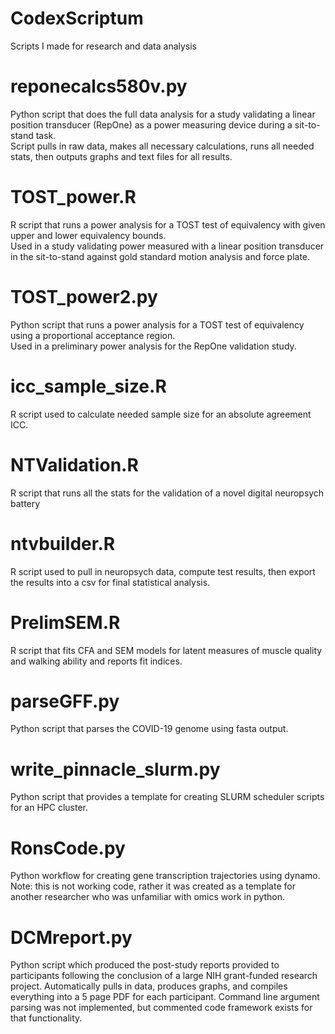 # CodexScriptum  
Scripts I made for research and data analysis  

# reponecalcs580v.py  
Python script that does the full data analysis for a study validating a linear position transducer (RepOne) as a power measuring device during a sit-to-stand task.  
Script pulls in raw data, makes all necessary calculations, runs all needed stats, then outputs graphs and text files for all results.  

# TOST_power.R  
R script that runs a power analysis for a TOST test of equivalency with given upper and lower equivalency bounds.  
Used in a study validating power measured with a linear position transducer in the sit-to-stand against gold standard motion analysis and force plate.  

# TOST_power2.py  
Python script that runs a power analysis for a TOST test of equivalency using a proportional acceptance region.  
Used in a preliminary power analysis for the RepOne validation study.  

# icc_sample_size.R  
R script used to calculate needed sample size for an absolute agreement ICC.  

# NTValidation.R  
R script that runs all the stats for the validation of a novel digital neuropsych battery  

# ntvbuilder.R  
R script used to pull in neuropsych data, compute test results, then export the results into a csv for final statistical analysis.  

# PrelimSEM.R  
R script that fits CFA and SEM models for latent measures of muscle quality and walking ability and reports fit indices.  

# parseGFF.py  
Python script that parses the COVID-19 genome using fasta output.  

# write_pinnacle_slurm.py  
Python script that provides a template for creating SLURM scheduler scripts for an HPC cluster.

# RonsCode.py  
Python workflow for creating gene transcription trajectories using dynamo.  
Note: this is not working code, rather it was created as a template for another researcher who was unfamiliar with omics work in python.  

# DCMreport.py  
Python script which produced the post-study reports provided to participants following the conclusion of a large NIH grant-funded research project. Automatically pulls in data, produces graphs, and compiles everything into a 5 page PDF for each participant. Command line argument parsing was not implemented, but commented code framework exists for that functionality.  
